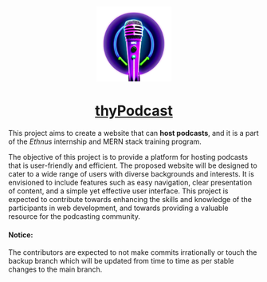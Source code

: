 <p align="center">
<img width="150" src="https://github.com/AdrijeGuha/thyPodcast/blob/f293975b085dd9d08271aebfc3cd2c8b4eec3d65/frontend/src/Images/Logo.png" alt="thyPodcast_Log0">
</p>

<h1 align="center"><a target="_blank" href="https://thy-podcast.vercel.app/">thyPodcast</a></h1>

This project aims to create a website that can __host podcasts__, and it is a part of the _Ethnus_ internship and MERN stack training program.  

The objective of this project is to provide a platform for hosting podcasts that is user-friendly and efficient. The proposed website will be designed to cater to a wide range of users with diverse backgrounds and interests. It is envisioned to include features such as easy navigation, clear presentation of content, and a simple yet effective user interface. This project is expected to contribute towards enhancing the skills and knowledge of the participants in web development, and towards providing a valuable resource for the podcasting community.  

#### Notice: 
The contributors are expected to not make commits irrationally or touch the backup branch which will be updated from time to time as per stable changes to the main branch.
